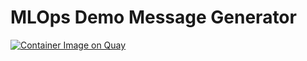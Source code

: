 # MLOps Demo Message Generator

[![Container Image on Quay](https://quay.io/repository/rhiap/mlops-demo-message-generator/status "Container Image  on Quay")](https://quay.io/repository/rhiap/mlops-demo-message-generator)
